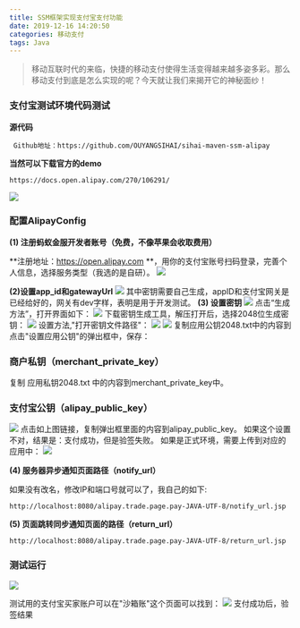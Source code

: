 ```yaml
---
title: SSM框架实现支付宝支付功能
date: 2019-12-16 14:20:50
categories: 移动支付
tags: Java
---
```


> 移动互联时代的来临，快捷的移动支付使得生活变得越来越多姿多彩。那么移动支付到底是怎么实现的呢？今天就让我们来揭开它的神秘面纱！

### 支付宝测试环境代码测试
**源代码**
```
 Github地址：https://github.com/OUYANGSIHAI/sihai-maven-ssm-alipay
```
**当然可以下载官方的demo**
```
https://docs.open.alipay.com/270/106291/
```
![](https://img-blog.csdnimg.cn/2019121614310813.png?x-oss-process=image/watermark,type_ZmFuZ3poZW5naGVpdGk,shadow_10,text_aHR0cHM6Ly9ibG9nLmNzZG4ubmV0L3dlaXhpbl80MjEwMDA2NA==,size_16,color_FFFFFF,t_70#pic_center)

### 配置AlipayConfig

**(1) 注册蚂蚁金服开发者账号（免费，不像苹果会收取费用）**

**注册地址：https://open.alipay.com **，用你的支付宝账号扫码登录，完善个人信息，选择服务类型（我选的是自研）。
![](https://img-blog.csdnimg.cn/20191216143438154.jpg?x-oss-process=image/watermark,type_ZmFuZ3poZW5naGVpdGk,shadow_10,text_aHR0cHM6Ly9ibG9nLmNzZG4ubmV0L3dlaXhpbl80MjEwMDA2NA==,size_16,color_FFFFFF,t_70#pic_center)

**(2)设置app_id和gatewayUrl**
![](https://img-blog.csdnimg.cn/20191216143747263.png?x-oss-process=image/watermark,type_ZmFuZ3poZW5naGVpdGk,shadow_10,text_aHR0cHM6Ly9ibG9nLmNzZG4ubmV0L3dlaXhpbl80MjEwMDA2NA==,size_16,color_FFFFFF,t_70#pic_center)
其中密钥需要自己生成，appID和支付宝网关是已经给好的，网关有dev字样，表明是用于开发测试。
**(3) 设置密钥**
![](https://img-blog.csdnimg.cn/20191216144028707.png#pic_center)
点击“生成方法”，打开界面如下：
![](https://img-blog.csdnimg.cn/20191216144111780.png?x-oss-process=image/watermark,type_ZmFuZ3poZW5naGVpdGk,shadow_10,text_aHR0cHM6Ly9ibG9nLmNzZG4ubmV0L3dlaXhpbl80MjEwMDA2NA==,size_16,color_FFFFFF,t_70#pic_center)
下载密钥生成工具，解压打开后，选择2048位生成密钥：
![](https://img-blog.csdnimg.cn/20191216144331953.png?x-oss-process=image/watermark,type_ZmFuZ3poZW5naGVpdGk,shadow_10,text_aHR0cHM6Ly9ibG9nLmNzZG4ubmV0L3dlaXhpbl80MjEwMDA2NA==,size_16,color_FFFFFF,t_70#pic_center)
设置方法,"打开密钥文件路径"：
![](https://img-blog.csdnimg.cn/20191216144510845.png?x-oss-process=image/watermark,type_ZmFuZ3poZW5naGVpdGk,shadow_10,text_aHR0cHM6Ly9ibG9nLmNzZG4ubmV0L3dlaXhpbl80MjEwMDA2NA==,size_16,color_FFFFFF,t_70#pic_center)
![](https://img-blog.csdnimg.cn/20191216144605254.png#pic_center)
复制应用公钥2048.txt中的内容到点击"设置应用公钥"的弹出框中，保存：

### 商户私钥（merchant_private_key）
复制 应用私钥2048.txt 中的内容到merchant_private_key中。
### 支付宝公钥（alipay_public_key）
![](https://img-blog.csdnimg.cn/20191216144847151.png?x-oss-process=image/watermark,type_ZmFuZ3poZW5naGVpdGk,shadow_10,text_aHR0cHM6Ly9ibG9nLmNzZG4ubmV0L3dlaXhpbl80MjEwMDA2NA==,size_16,color_FFFFFF,t_70#pic_center)
点击如上图链接，复制弹出框里面的内容到alipay_public_key。
如果这个设置不对，结果是：支付成功，但是验签失败。
如果是正式环境，需要上传到对应的应用中：
![](https://img-blog.csdnimg.cn/20191216145134149.png?x-oss-process=image/watermark,type_ZmFuZ3poZW5naGVpdGk,shadow_10,text_aHR0cHM6Ly9ibG9nLmNzZG4ubmV0L3dlaXhpbl80MjEwMDA2NA==,size_16,color_FFFFFF,t_70#pic_center)

**(4) 服务器异步通知页面路径（notify_url）**

如果没有改名，修改IP和端口号就可以了，我自己的如下:
```
http://localhost:8080/alipay.trade.page.pay-JAVA-UTF-8/notify_url.jsp
```
**(5) 页面跳转同步通知页面的路径（return_url）**
```
http://localhost:8080/alipay.trade.page.pay-JAVA-UTF-8/return_url.jsp
```

### 测试运行
![](https://img-blog.csdnimg.cn/20191216145430728.png?x-oss-process=image/watermark,type_ZmFuZ3poZW5naGVpdGk,shadow_10,text_aHR0cHM6Ly9ibG9nLmNzZG4ubmV0L3dlaXhpbl80MjEwMDA2NA==,size_16,color_FFFFFF,t_70#pic_center)

测试用的支付宝买家账户可以在"沙箱账"这个页面可以找到：
![](https://img-blog.csdnimg.cn/20191216145557853.png?x-oss-process=image/watermark,type_ZmFuZ3poZW5naGVpdGk,shadow_10,text_aHR0cHM6Ly9ibG9nLmNzZG4ubmV0L3dlaXhpbl80MjEwMDA2NA==,size_16,color_FFFFFF,t_70#pic_center)
支付成功后，验签结果